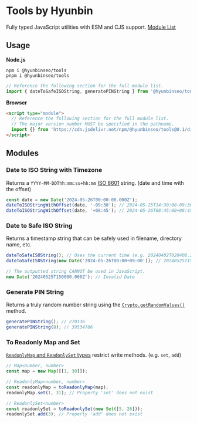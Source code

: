 <!-- Do not edit this file directly. Reference cli/README -->

# Tools by Hyunbin

Fully typed JavaScript utilities with ESM and CJS support. [Module List](#modules)

## Usage

**Node.js**

```shell
npm i @hyunbinseo/tools
pnpm i @hyunbinseo/tools
```

```js
// Reference the following section for the full module list.
import { dateToSafeISOString, generatePINString } from '@hyunbinseo/tools';
```

**Browser**

```html
<script type="module">
  // Reference the following section for the full module list.
  // The major version number MUST be specified in the pathname.
  import {} from 'https://cdn.jsdelivr.net/npm/@hyunbinseo/tools@0.1/dist/index.js';
</script>
```

## Modules

### Date to ISO String with Timezone

Returns a `YYYY-MM-DDThh:mm:ss+hh:mm` [ISO 8601](https://en.wikipedia.org/wiki/ISO_8601) string. (date and time with the offset)

```js
const date = new Date('2024-05-26T00:00:00.000Z');
dateToISOStringWithOffset(date, '-09:30'); // 2024-05-25T14:30:00-09:30
dateToISOStringWithOffset(date, '+08:45'); // 2024-05-26T08:45:00+08:45
```

### Date to Safe ISO String

Returns a timestamp string that can be safely used in filename, directory name, etc.

```js
dateToSafeISOString(); // Uses the current time (e.g. 20240402T020408.248Z)
dateToSafeISOString(new Date('2024-05-26T00:00+09:00')); // 20240525T150000.000Z

// The outputted string CANNOT be used in JavaScript.
new Date('20240525T150000.000Z'); // Invalid Date
```

### Generate PIN String

Returns a truly random number string using the [`Crypto.getRandomValues()`](https://developer.mozilla.org/en-US/docs/Web/API/Crypto/getRandomValues) method.

```js
generatePINString(); // 270136
generatePINString(8); // 39534786
```

### To Readonly Map and Set

[`ReadonlyMap` and `ReadonlySet` types](https://github.com/Microsoft/TypeScript/blob/main/src/lib/es2015.collection.d.ts) restrict write methods. (e.g. `set`, `add`)

```js
// Map<number, number>
const map = new Map([[1, 30]]);

// ReadonlyMap<number, number>
const readonlyMap = toReadonlyMap(map);
readonlyMap.set(1, 31); // Property 'set' does not exist

// ReadonlySet<number>
const readonlySet = toReadonlySet(new Set([5, 26]));
readonlySet.add(3); // Property 'add' does not exist
```
